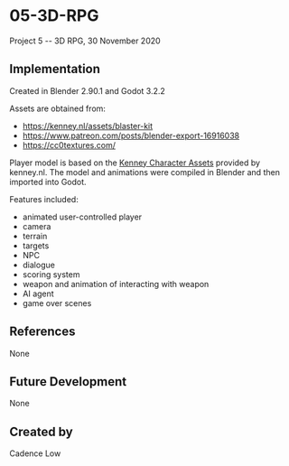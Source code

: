# 05-3D-RPG
Project 5 -- 3D RPG, 30 November 2020

## Implementation
Created in Blender 2.90.1 and Godot 3.2.2

Assets are obtained from:
+ https://kenney.nl/assets/blaster-kit
+ https://www.patreon.com/posts/blender-export-16916038
+ https://cc0textures.com/

Player model is based on the [Kenney Character Assets](https://kenney.itch.io/kenney-character-assets) provided by kenney.nl. The model and animations were compiled in Blender and then imported into Godot.

Features included:
+ animated user-controlled player
+ camera
+ terrain
+ targets
+ NPC
+ dialogue
+ scoring system
+ weapon and animation of interacting with weapon
+ AI agent
+ game over scenes

## References
None

## Future Development
None

## Created by
Cadence Low
